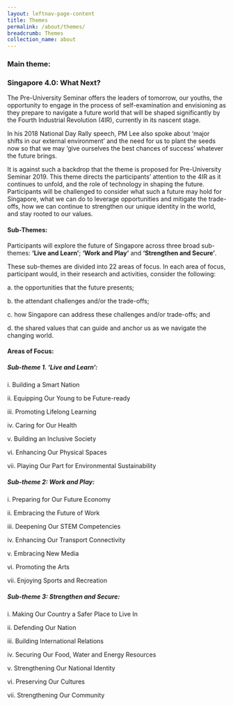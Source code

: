 ```yaml
---
layout: leftnav-page-content
title: Themes
permalink: /about/themes/
breadcrumb: Themes
collection_name: about
---
```


### **Main theme:**
### **Singapore 4.0: What Next?**

The Pre-University Seminar offers the leaders of tomorrow, our youths, the opportunity to engage in the process of self-examination and envisioning as they prepare to navigate a future world that will be shaped significantly by the Fourth Industrial Revolution (4IR), currently in its nascent stage. 

In his 2018 National Day Rally speech, PM Lee also spoke about ‘major shifts in our external environment’ and the need for us to plant the seeds now so that we may ‘give ourselves the best chances of success’ whatever the future brings. 

It is against such a backdrop that the theme is proposed for Pre-University Seminar 2019. This theme directs the participants’ attention to the 4IR as it continues to unfold, and the role of technology in shaping the future. Participants will be challenged to consider what such a future may hold for Singapore, what we can do to leverage opportunities and mitigate the trade-offs, how we can continue to strengthen our unique identity in the world, and stay rooted to our values.

#### **Sub-Themes:**

Participants will explore the future of Singapore across three broad sub-themes: **‘Live and Learn’**; **‘Work and Play’** and **‘Strengthen and Secure’**. 

These sub-themes are divided into 22 areas of focus. In each area of focus, participant would, in their research and activities, consider the following:

a. the opportunities that the future presents; 

b. the attendant challenges and/or the trade-offs; 

c. how Singapore can address these challenges and/or trade-offs; and 

d. the shared values that can guide and anchor us as we navigate the changing world. 

#### **Areas of Focus:**

##### **Sub-theme 1. ‘Live and Learn’:**

i. Building a Smart Nation

ii. Equipping Our Young to be Future-ready

iii. Promoting Lifelong Learning

iv. Caring for Our Health

v. Building an Inclusive Society

vi. Enhancing Our Physical Spaces

vii. Playing Our Part for Environmental Sustainability 

##### **Sub-theme 2: Work and Play:**

i. Preparing for Our Future Economy

ii. Embracing the Future of Work

iii. Deepening Our STEM Competencies

iv. Enhancing Our Transport Connectivity

v. Embracing New Media

vi. Promoting the Arts

vii. Enjoying Sports and Recreation 

##### **Sub-theme 3: Strengthen and Secure:**

i. Making Our Country a Safer Place to Live In

ii. Defending Our Nation

iii. Building International Relations

iv. Securing Our Food, Water and Energy Resources

v. Strengthening Our National Identity

vi. Preserving Our Cultures

vii. Strengthening Our Community


